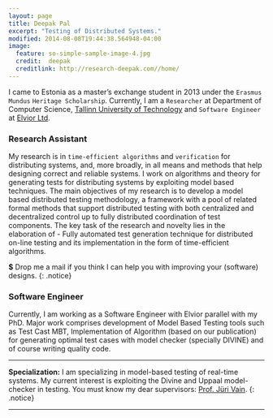 ```yaml
---
layout: page
title: Deepak Pal
excerpt: "Testing of Distributed Systems."
modified: 2014-08-08T19:44:38.564948-04:00
image:
  feature: so-simple-sample-image-4.jpg
  credit:  deepak
  creditlink: http://research-deepak.com//home/
---
```

I came to Estonia as a master’s exchange student in 2013 under the `Erasmus Mundus` `Heritage Scholarship`. Currently, I am a `Researcher` at Department of Computer Science, [Tallinn University of Technology](http://www.ttu.ee/doktorandile) and `Software Engineer` at [Elvior Ltd](http://www.elvior.com/).

### Research Assistant
My research is in `time-efficient algorithms` and `verification` for distributing systems, and, more broadly, in all means and methods that help designing correct and reliable systems. I work on algorithms and theory for generating tests for distributing systems by exploiting model based techniques. The main objectives of my research is to develop a model based distributed testing methodology, a framework with a pool of related formal methods that support distributed testing with both centralized and decentralized control up to fully distributed coordination of test components. The key task of the research and novelty lies in the elaboration of - Fully automated test generation technique for distributed on-line testing and its implementation in the form of time-efficient algorithms.


**$** Drop me a mail if you think I can help you with improving your (software) designs.
{: .notice}

### Software Engineer
Currently,  I am working as a Software Engineer with Elvior parallel with my PhD. Major work comprises development of Model Based Testing tools such as Test Cast MBT, Implementation of Algorithm (based on our publication) for generating optimal test cases with model checker (specially DIVINE) and of course writing quality code.  

--- 
**Specialization:** I am specializing in model-based testing of real-time systems. My current interest is exploiting the Divine and Uppaal model-checker in testing. You must know my dear supervisors: [Prof. Jüri Vain](https://www.etis.ee/Portal/Persons/Display/0162fc67-4c10-4477-8a60-dae14775e332).
{: .notice}

---
